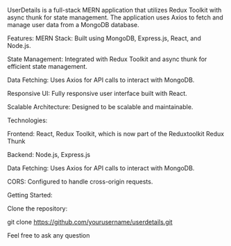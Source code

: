 UserDetails is a full-stack MERN application that utilizes Redux Toolkit with async thunk for state management. The application uses Axios to fetch and manage user data from a MongoDB database.

Features: MERN Stack: Built using MongoDB, Express.js, React, and Node.js.

State Management: Integrated with Redux Toolkit and async thunk for efficient state management.

Data Fetching: Uses Axios for API calls to interact with MongoDB.

Responsive UI: Fully responsive user interface built with React.

Scalable Architecture: Designed to be scalable and maintainable.

Technologies:

Frontend: React, Redux Toolkit, which is now part of the Reduxtoolkit Redux Thunk

Backend: Node.js, Express.js

Data Fetching: Uses Axios for API calls to interact with MongoDB.

CORS: Configured to handle cross-origin requests.

Getting Started:

Clone the repository:

git clone https://github.com/yourusername/userdetails.git

Feel free to ask any question
